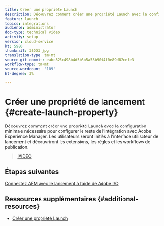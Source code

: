 ```yaml
---
title: Créer une propriété Launch
description: Découvrez comment créer une propriété Launch avec la configuration minimale nécessaire pour configurer le reste de l’intégration. Les utilisateurs se familiariseront avec l’interface utilisateur de lancement et découvriront les extensions, les règles et les workflows de publication.
feature: launch
topics: integrations
audience: administrator
doc-type: technical video
activity: setup
version: cloud-service
kt: 5980
thumbnail: 38553.jpg
translation-type: tm+mt
source-git-commit: eabc325c498b4d5b8b5a53b9004f0e89d82cefe3
workflow-type: tm+mt
source-wordcount: '109'
ht-degree: 3%

---
```



# Créer une propriété de lancement {#create-launch-property}

Découvrez comment créer une propriété Launch avec la configuration minimale nécessaire pour configurer le reste de l’intégration avec Adobe Experience Manager. Les utilisateurs seront initiés à l’interface utilisateur de lancement et découvriront les extensions, les règles et les workflows de publication.

>[!VIDEO](https://video.tv.adobe.com/v/38553?quality=12&learn=on)

## Étapes suivantes

[Connectez AEM avec le lancement à l’aide de Adobe I/O](connect-aem-launch-adobe-io.md)

## Ressources supplémentaires {#additional-resources}

* [Créer une propriété Launch](https://docs.adobe.com/content/help/en/core-services-learn/implementing-in-websites-with-launch/configure-launch/launch.html)
